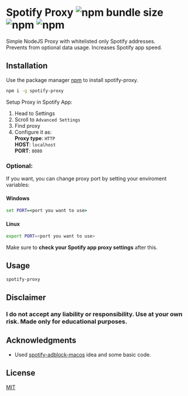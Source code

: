 # Spotify Proxy ![npm bundle size](https://img.shields.io/bundlephobia/minzip/spotify-proxy) ![npm](https://img.shields.io/npm/dw/spotify-proxy) ![npm](https://img.shields.io/npm/v/spotify-proxy)

Simple NodeJS Proxy with whitelisted only Spotify addresses.   
Prevents from optional data usage. Increases Spotify app speed.

## Installation

Use the package manager [npm](https://npmjs.com) to install spotify-proxy.

```bash
npm i -g spotify-proxy
```

Setup Proxy in Spotify App: 

1. Head to Settings
2. Scroll to `Advanced Settings`
3. Find proxy
4. Configure it as:   
  **Proxy type**: `HTTP`   
  **HOST**: `localhost`  
  **PORT**: `8080`
  
### **Optional:**   
  If you want, you can change proxy port by setting your enviroment variables: 
  #### Windows
  ```cmd
  set PORT=<port you want to use>
  ```
  #### Linux
  ```bash
  export PORT=<port you want to use>
  ```
  Make sure to __check your Spotify app proxy settings__ after this.
## Usage

```bash
spotify-proxy
```

## Disclaimer
### **I do not accept any liability or responsibility. Use at your own risk. Made only for educational purposes.**

## Acknowledgments

* Used [spotify-adblock-macos](https://github.com/AnanthVivekanand/spotify-adblock-macos) idea and some basic code.

## License
[MIT](https://choosealicense.com/licenses/mit/)

